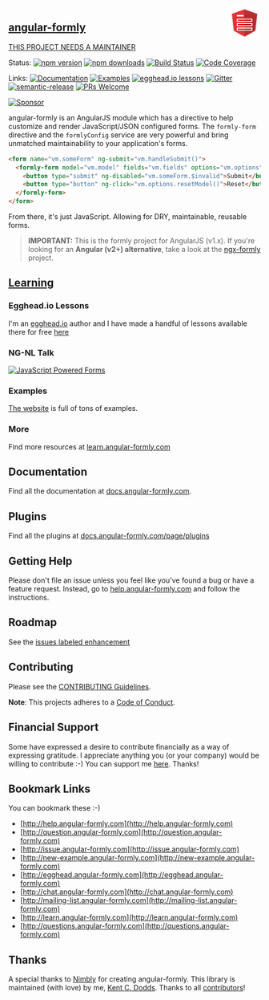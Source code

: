 <img src="https://raw.githubusercontent.com/formly-js/angular-formly/master/other/logo/angular-formly-logo-64px.png" alt="angular-formly logo" title="angular-formly" align="right" width="64" height="64" />

## [angular-formly](http://docs.angular-formly.com)

[THIS PROJECT NEEDS A MAINTAINER](https://github.com/formly-js/angular-formly/issues/638)

Status:
[![npm version](https://img.shields.io/npm/v/angular-formly.svg?style=flat-square)](https://www.npmjs.org/package/angular-formly)
[![npm downloads](https://img.shields.io/npm/dm/angular-formly.svg?style=flat-square)](http://npm-stat.com/charts.html?package=angular-formly&from=2015-01-01)
[![Build Status](https://img.shields.io/travis/formly-js/angular-formly.svg?style=flat-square)](https://travis-ci.org/formly-js/angular-formly)
[![Code Coverage](https://img.shields.io/codecov/c/github/formly-js/angular-formly.svg?style=flat-square)](https://codecov.io/github/formly-js/angular-formly)

Links:
[![Documentation](https://img.shields.io/badge/API-Docs-red.svg?style=flat-square)](http://docs.angular-formly.com)
[![Examples](https://img.shields.io/badge/formly-examples-green.svg?style=flat-square)](http://angular-formly.com)
[![egghead.io lessons](https://img.shields.io/badge/egghead-lessons-blue.svg?style=flat-square)](https://egghead.io/playlists/advanced-angular-forms-with-angular-formly)
[![Gitter](https://badges.gitter.im/Join%20Chat.svg)](https://gitter.im/formly-js/angular-formly?utm_source=badge&utm_medium=badge&utm_campaign=pr-badge&utm_content=badge)
[![semantic-release](https://img.shields.io/badge/%20%20%F0%9F%93%A6%F0%9F%9A%80-semantic--release-e10079.svg?style=flat-square)](https://github.com/formly-js/angular-formly/releases)
[![PRs Welcome](https://img.shields.io/badge/prs-welcome-brightgreen.svg?style=flat-square)](http://makeapullrequest.com)

<a href="https://app.codesponsor.io/link/PKGFLnhDiFvsUA5P4kAXfiPs/formly-js/angular-formly" rel="nofollow"><img src="https://app.codesponsor.io/embed/PKGFLnhDiFvsUA5P4kAXfiPs/formly-js/angular-formly.svg" style="width: 888px; height: 68px;" alt="Sponsor" /></a>

angular-formly is an AngularJS module which has a directive to help customize and render JavaScript/JSON configured forms.
The `formly-form` directive and the `formlyConfig` service are very powerful and bring unmatched maintainability to your
application's forms.

```html
<form name="vm.someForm" ng-submit="vm.handleSubmit()">
  <formly-form model="vm.model" fields="vm.fields" options="vm.options">
    <button type="submit" ng-disabled="vm.someForm.$invalid">Submit</button>
    <button type="button" ng-click="vm.options.resetModel()">Reset</button>
  </formly-form>
</form>
```

From there, it's just JavaScript. Allowing for DRY, maintainable, reusable forms.

> **IMPORTANT:** This is the formly project for AngularJS (v1.x). If you're looking for an **Angular (v2+) alternative**, take a look at the [ngx-formly](https://github.com/formly-js/ngx-formly) project.


## [Learning](http://learn.angular-formly.com)

### Egghead.io Lessons

I'm an [egghead.io](https://egghead.io/) author and I have made a handful of lessons available there for free [here](https://egghead.io/playlists/advanced-angular-forms-with-angular-formly)

### NG-NL Talk

[![JavaScript Powered Forms](other/ng-nl-talk.png)](http://youtu.be/o90TMDL3OYc)

### Examples

[The website](http://angular-formly.com/) is full of tons of examples.

### More

Find more resources at [learn.angular-formly.com](http://learn.angular-formly.com)

## Documentation

Find all the documentation at [docs.angular-formly.com](http://docs.angular-formly.com).

## Plugins

Find all the plugins at [docs.angular-formly.com/page/plugins](http://docs.angular-formly.com/page/plugins)

## Getting Help

Please don't file an issue unless you feel like you've found a bug or have a feature request. Instead, go to [help.angular-formly.com](http://help.angular-formly.com) and follow the instructions.

## Roadmap

See the [issues labeled enhancement](https://github.com/formly-js/angular-formly/labels/enhancement)

## Contributing

Please see the [CONTRIBUTING Guidelines](CONTRIBUTING.md).

**Note**: This projects adheres to a [Code of Conduct](CODE_OF_CONDUCT.md).

## Financial Support

Some have expressed a desire to contribute financially as a way of expressing gratitude. I appreciate anything you (or
your company) would be willing to contribute :-) You can support me [here](https://www.patreon.com/kentcdodds). Thanks!

## Bookmark Links

You can bookmark these :-)

- [http://help.angular-formly.com](http://help.angular-formly.com)
- [http://question.angular-formly.com](http://question.angular-formly.com)
- [http://issue.angular-formly.com](http://issue.angular-formly.com)
- [http://new-example.angular-formly.com](http://new-example.angular-formly.com)
- [http://egghead.angular-formly.com](http://egghead.angular-formly.com)
- [http://chat.angular-formly.com](http://chat.angular-formly.com)
- [http://mailing-list.angular-formly.com](http://mailing-list.angular-formly.com)
- [http://learn.angular-formly.com](http://learn.angular-formly.com)
- [http://questions.angular-formly.com](http://questions.angular-formly.com)

## Thanks

A special thanks to [Nimbly](http://gonimbly.com) for creating angular-formly.
This library is maintained (with love) by me, [Kent C. Dodds](https://twitter.com/kentcdodds).
Thanks to all [contributors](https://github.com/formly-js/angular-formly/graphs/contributors)!

